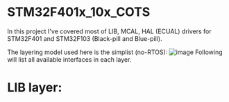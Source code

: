 # STM32F401x_10x_COTS
In this project I've covered most of LIB, MCAL, HAL (ECUAL) drivers for STM32F401 and STM32F103 (Black-pill and Blue-pill).

The layering model used here is the simplist (no-RTOS):
![image](https://user-images.githubusercontent.com/99054912/212318302-c65479f6-719d-4bc9-8d42-e5014700f8d5.png)
Following will list all available interfaces in each layer.

# LIB layer:

